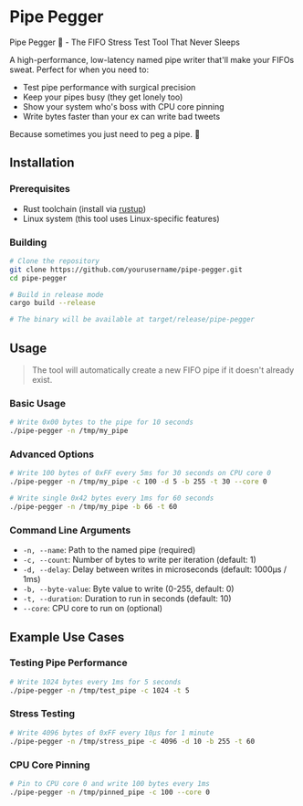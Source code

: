 # Pipe Pegger
Pipe Pegger 🚰 - The FIFO Stress Test Tool That Never Sleeps

A high-performance, low-latency named pipe writer that'll make your FIFOs sweat. Perfect for when you need to:
- Test pipe performance with surgical precision
- Keep your pipes busy (they get lonely too)
- Show your system who's boss with CPU core pinning
- Write bytes faster than your ex can write bad tweets

Because sometimes you just need to peg a pipe. 🎯

## Installation

### Prerequisites
- Rust toolchain (install via [rustup](https://rustup.rs/))
- Linux system (this tool uses Linux-specific features)

### Building
```bash
# Clone the repository
git clone https://github.com/yourusername/pipe-pegger.git
cd pipe-pegger

# Build in release mode
cargo build --release

# The binary will be available at target/release/pipe-pegger
```

## Usage

> The tool will automatically create a new FIFO pipe if it doesn't already exist.

### Basic Usage
```bash
# Write 0x00 bytes to the pipe for 10 seconds
./pipe-pegger -n /tmp/my_pipe
```

### Advanced Options
```bash
# Write 100 bytes of 0xFF every 5ms for 30 seconds on CPU core 0
./pipe-pegger -n /tmp/my_pipe -c 100 -d 5 -b 255 -t 30 --core 0

# Write single 0x42 bytes every 1ms for 60 seconds
./pipe-pegger -n /tmp/my_pipe -b 66 -t 60
```

### Command Line Arguments
- `-n, --name`: Path to the named pipe (required)
- `-c, --count`: Number of bytes to write per iteration (default: 1)
- `-d, --delay`: Delay between writes in microseconds (default: 1000µs / 1ms)
- `-b, --byte-value`: Byte value to write (0-255, default: 0)
- `-t, --duration`: Duration to run in seconds (default: 10)
- `--core`: CPU core to run on (optional)

## Example Use Cases

### Testing Pipe Performance
```bash
# Write 1024 bytes every 1ms for 5 seconds
./pipe-pegger -n /tmp/test_pipe -c 1024 -t 5
```

### Stress Testing
```bash
# Write 4096 bytes of 0xFF every 10µs for 1 minute
./pipe-pegger -n /tmp/stress_pipe -c 4096 -d 10 -b 255 -t 60
```

### CPU Core Pinning
```bash
# Pin to CPU core 0 and write 100 bytes every 1ms
./pipe-pegger -n /tmp/pinned_pipe -c 100 --core 0
```